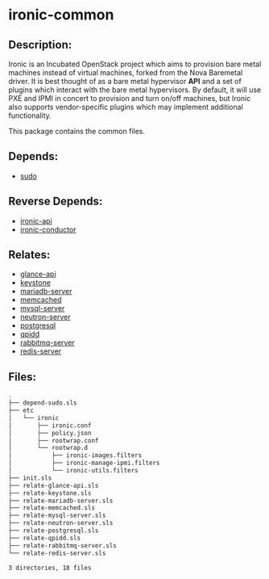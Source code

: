 # ironic-common

## Description:

Ironic is an Incubated OpenStack project which aims to provision bare metal machines instead of virtual machines, forked from the Nova Baremetal driver. It is best thought of as a bare metal hypervisor **API** and a set of plugins which interact with the bare metal hypervisors. By default, it will use PXE and IPMI in concert to provision and turn on/off machines, but Ironic also supports vendor-specific plugins which may implement additional functionality.

This package contains the common files.

## Depends:

  -  [sudo](/salt/sudo)

## Reverse Depends:

  -  [ironic-api](/salt/ironic-api)
  -  [ironic-conductor](/salt/ironic-conductor)

## Relates:

  -  [glance-api](/salt/glance-api)
  -  [keystone](/salt/keystone)
  -  [mariadb-server](/salt/mariadb-server)
  -  [memcached](/salt/memcached)
  -  [mysql-server](/salt/mysql-server)
  -  [neutron-server](/salt/neutron-server)
  -  [postgresql](/salt/postgresql)
  -  [qpidd](/salt/qpidd)
  -  [rabbitmq-server](/salt/rabbitmq-server)
  -  [redis-server](/salt/redis-server)

## Files:

```bash
.
├── depend-sudo.sls
├── etc
│   └── ironic
│       ├── ironic.conf
│       ├── policy.json
│       ├── rootwrap.conf
│       └── rootwrap.d
│           ├── ironic-images.filters
│           ├── ironic-manage-ipmi.filters
│           └── ironic-utils.filters
├── init.sls
├── relate-glance-api.sls
├── relate-keystone.sls
├── relate-mariadb-server.sls
├── relate-memcached.sls
├── relate-mysql-server.sls
├── relate-neutron-server.sls
├── relate-postgresql.sls
├── relate-qpidd.sls
├── relate-rabbitmq-server.sls
└── relate-redis-server.sls

3 directories, 18 files
```
